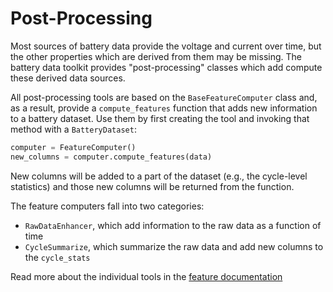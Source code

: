 # Post-Processing

Most sources of battery data provide the voltage and current over time, 
but the other properties which are derived from them may be missing.
The battery data toolkit provides "post-processing" classes which 
add compute these derived data sources.

All post-processing tools are based on the `BaseFeatureComputer` class 
and, as a result, provide a `compute_features` function that adds
new information to a battery dataset.
Use them by first creating the tool and invoking that method with 
a `BatteryDataset`:

```python
computer = FeatureComputer()
new_columns = computer.compute_features(data)
```

New columns will be added to a part of the dataset (e.g., the cycle-level statistics) and those new columns
will be returned from the function.

The feature computers fall into two categories:

- `RawDataEnhancer`, which add information to the raw data as a function of time
- `CycleSummarize`, which summarize the raw data and add new columns to the `cycle_stats`

Read more about the individual tools in the [feature documentation](./features/README.md)

